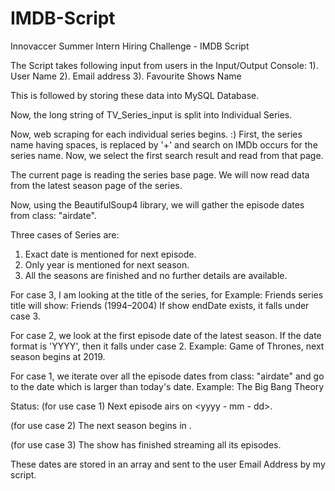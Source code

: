# IMDB-Script
Innovaccer Summer Intern Hiring Challenge - IMDB Script

The Script takes following input from users in the Input/Output Console:
1). User Name
2). Email address 
3). Favourite Shows Name

This is followed by storing these data into MySQL Database.

Now, the long string of TV_Series_input is split into Individual Series.

Now, web scraping for each individual series begins. :)
First, the series name having spaces, is replaced by '+' and search on IMDb occurs for the series name.
Now, we select the first search result and read from that page.

The current page is reading the series base page.
We will now read data from the latest season page of the series.

Now, using the BeautifulSoup4 library, we will gather the episode dates from class: "airdate".

Three cases of Series are:
1. Exact date is mentioned for next episode.
2. Only year is mentioned for next season.
3. All the seasons are finished and no further details are available.

For case 3, I am looking at the title of the series, for Example: Friends series title will show: Friends (1994–2004)
If show endDate exists, it falls under case 3.

For case 2, we look at the first episode date of the latest season. If the date format is 'YYYY', then it falls under case 2.
Example: Game of Thrones, next season begins at 2019.

For case 1, we iterate over all the episode dates from class: "airdate" and go to the date which is larger than today's date. 
Example: The Big Bang Theory

Status: (for use case 1) Next episode airs on <yyyy - mm - dd>.

(for use case 2) The next season begins in <yyyy>.

(for use case 3) The show has finished streaming all its episodes.

These dates are stored in an array and sent to the user Email Address by my script.
